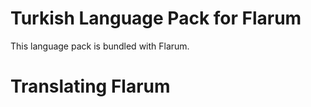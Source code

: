 # Turkish Language Pack for Flarum
This language pack is bundled with Flarum.

# Translating Flarum
